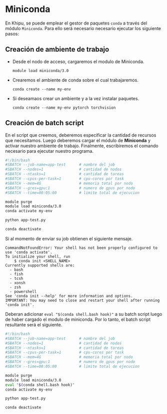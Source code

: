 # Miniconda

En Khipu, se puede emplear el gestor de paquetes `conda` a través del módulo `Miniconda`. Para ello será necesario necesario ejecutar los siguiente pasos:

## Creación de ambiente de trabajo

- Desde el nodo de acceso, cargaremos el modulo de Miniconda.

    ```shell
    module load miniconda/3.0
    ```
- Crearemos el ambiente de conda sobre el cual trabajaremos.
  
    ```shell
    conda create --name my-env
    ```

- Si deseamaos crear un ambiente y a la vez instalar paquetes.

    ```
    conda create --name my-env pytorch torchvision
    ```

## Creación de batch script

En el script que creemos, deberemos especificar la cantidad de recursos que necesitamos. Luego deberemos cargar el módulo de **Miniconda** y activar nuestro ambiente de trabajo. Finalmente, escribiremos el comando necesario para ejecutar nuestro programa.

```bash
#!/bin/bash
#SBATCH --job-name=app-test      # nombre del job
#SBATCH --nodes=1                # cantidad de nodos
#SBATCH --ntasks=1               # cantidad de tareas
#SBATCH --cpus-per-task=1        # cpu-cores por task 
#SBATCH --mem=4G                 # memoria total por nodo
#SBATCH --gres=gpu:1             # numero de gpus por nodo
#SBATCH --time=00:05:00          # limite total de ejecucion

module purge
module load miniconda/3.0
conda activate my-env

python app-test.py

conda deactivate
```

Si al momento de enviar su job obtienen el siguiente mensaje. 

```text
CommandNotFoundError: Your shell has not been properly configured to use 'conda activate'.
To initialize your shell, run
    $ conda init <SHELL_NAME>
Currently supported shells are:
  - bash
  - fish
  - tcsh
  - xonsh
  - zsh
  - powershell
See 'conda init --help' for more information and options.
IMPORTANT: You may need to close and restart your shell after running 'conda init'.
```

Deberan adicionar  `eval "$(conda shell.bash hook)"` a su batch script luego de haber cargado el modulo de miniconda. Por lo tanto, el batch script resultante será el siguiente. 

```bash
#!/bin/bash
#SBATCH --job-name=app-test      # nombre del job
#SBATCH --nodes=1                # cantidad de nodos
#SBATCH --ntasks=1               # cantidad de tareas
#SBATCH --cpus-per-task=1        # cpu-cores por task 
#SBATCH --mem=4G                 # memoria total por nodo
#SBATCH --gres=gpu:1             # numero de gpus por nodo
#SBATCH --time=00:05:00          # limite total de ejecucion

module purge
module load miniconda/3.0
eval "$(conda shell.bash hook)"
conda activate my-env

python app-test.py

conda deactivate
```